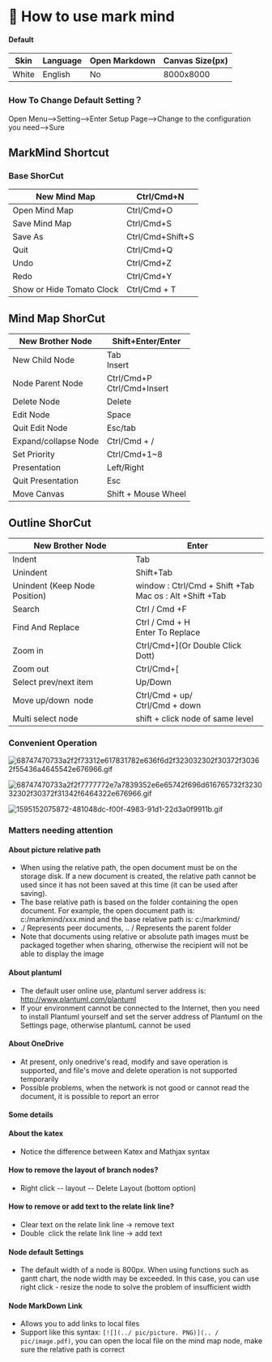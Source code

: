 # :wave: How to use mark mind

#### Default

| Skin  | Language | Open Markdown | Canvas Size(px) |
| ----- | -------- | ------------- | --------------- |
| White | English  | No            | 8000x8000       |

### How To Change Default Setting？

Open Menu-->Setting-->Enter Setup Page-->Change to the configuration you need-->Sure

## MarkMind Shortcut

### Base ShorCut

| New Mind Map              | Ctrl/Cmd+N       |
| ------------------------- | ---------------- |
| Open Mind Map             | Ctrl/Cmd+O       |
| Save Mind Map             | Ctrl/Cmd+S       |
| Save As                   | Ctrl/Cmd+Shift+S |
| Quit                      | Ctrl/Cmd+Q       |
| Undo                      | Ctrl/Cmd+Z       |
| Redo                      | Ctrl/Cmd+Y       |
| Show or Hide Tomato Clock | Ctrl/Cmd + T     |

## Mind Map ShorCut

| New Brother Node     | Shift+Enter/Enter                   |
| -------------------- | ----------------------------------- |
| New Child Node       | Tab<br/>Insert                      |
| Node Parent Node     | Ctrl/Cmd+P     <br/>Ctrl/Cmd+Insert |
| Delete Node          | Delete                              |
| Edit Node            | Space                               |
| Quit Edit Node       | Esc/tab                             |
| Expand/collapse Node | Ctrl/Cmd + /                        |
| Set Priority         | Ctrl/Cmd+1~8                        |
| Presentation         | Left/Right                          |
| Quit Presentation    | Esc                                 |
| Move Canvas          | Shift + Mouse Wheel                 |

## Outline ShorCut

| New Brother Node              | Enter                                                       |
| ----------------------------- | ----------------------------------------------------------- |
| Indent                        | Tab                                                         |
| Unindent                      | Shift+Tab                                                   |
| Unindent (Keep Node Position) | window : Ctrl/Cmd + Shift +Tab<br/>Mac os : Alt +Shift +Tab |
| Search                        | Ctrl / Cmd +F                                               |
| Find And Replace              | Ctrl / Cmd + H<br>Enter To Replace                          |
| Zoom in                       | Ctrl/Cmd+](Or Double Click Dott)                            |
| Zoom out                      | Ctrl/Cmd+[                                                  |
| Select prev/next item         | Up/Down                                                     |
| Move up/down  node            | Ctrl/Cmd + up/<br/>Ctrl/Cmd + down                          |
| Multi select node             | shift + click node of same level                            |

### Convenient Operation

![68747470733a2f2f73312e617831782e636f6d2f323032302f30372f30362f55436a4645542e676966.gif](https://i.loli.net/2020/11/21/wM5VuWfoFrHqzBm.gif)

![68747470733a2f2f7777772e7a7839352e6e65742f696d616765732f323032302f30372f31342f6464322e676966.gif](https://i.loli.net/2020/11/21/ipSaBMEvG1JW6CR.gif)

![1595152075872-481048dc-f00f-4983-91d1-22d3a0f9911b.gif](https://i.loli.net/2020/11/21/uxiVRDvkMs9bW28.gif)

### Matters needing attention

#### About picture relative path

- When using the relative path, the open document must be on the storage disk. If a new document is created, the relative path cannot be used since it has not been saved at this time (it can be used after saving).
- The base relative path is based on the folder containing the open document. For example, the open document path is: c:/markmind/xxx.mind and the base relative path is: c:/markmind/
- ./ Represents peer documents, .. / Represents the parent folder
- Note that documents using relative or absolute path images must be packaged together when sharing, otherwise the recipient will not be able to display the image

#### About plantuml

- The default user online use, plantuml server address is: http://www.plantuml.com/plantuml
- If your environment cannot be connected to the Internet, then you need to install Plantuml yourself and set the server address of Plantuml on the Settings page, otherwise plantumL cannot be used

#### About OneDrive

- At present, only onedrive's read, modify and save operation is supported, and file's move and delete operation is not supported temporarily
- Possible problems, when the network is not good or cannot read the document, it is possible to report an error

#### Some details

#### About the katex

- Notice the difference between Katex and Mathjax syntax

#### How to remove the layout of branch nodes?

- Right click -- layout -- Delete Layout (bottom option)

#### How to remove or add text to the relate link line?

- Clear text on the relate link line -> remove text
- Double  click the relate link line -> add text

#### Node default Settings

- The default width of a node is 800px. When using functions such as gantt chart, the node width may be exceeded. In this case, you can use right click - resize the node to solve the problem of insufficient width

#### Node MarkDown Link

- Allows you to add links to local files
- Support like this syntax: `[![](../ pic/picture. PNG)](.. / pic/image.pdf)`, you can open the local file on the mind map node, make sure the relative path is correct
